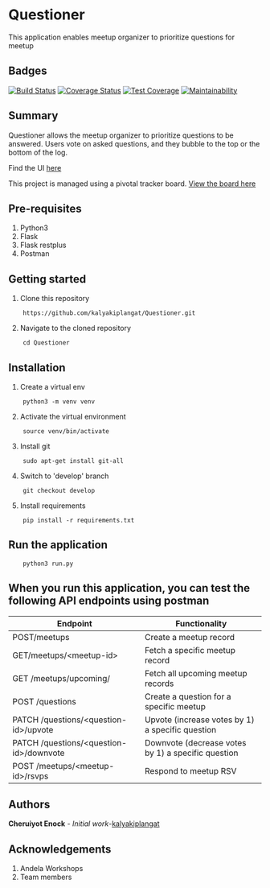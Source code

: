 # Questioner
This application enables meetup organizer to prioritize questions for meetup

Badges
----------------
[![Build Status](https://travis-ci.com/kalyakiplangat/Questioner.svg?branch=develop)](https://travis-ci.com/kalyakiplangat/Questioner)
[![Coverage Status](https://coveralls.io/repos/github/kalyakiplangat/Questioner/badge.svg)](https://coveralls.io/github/kalyakiplangat/Questioner)
[![Test Coverage](https://api.codeclimate.com/v1/badges/a99a88d28ad37a79dbf6/test_coverage)](https://codeclimate.com/github/codeclimate/codeclimate/test_coverage)
[![Maintainability](https://api.codeclimate.com/v1/badges/b7e6dd16f0c9616587df/maintainability)](https://codeclimate.com/github/gitlabhq/gitlab-ci/maintainability)

Summary
--------
Questioner allows the meetup organizer to prioritize questions to be answered. Users vote on asked questions, and they bubble to the top or the bottom of the log.

Find the UI [here](https://kalyakiplangat.github.io/Questioner/UI)

This project is managed using a pivotal tracker board. [View the board here](https://www.pivotaltracker.com/n/projects/2235263)

Pre-requisites
----------------------
1. Python3
2. Flask
3. Flask restplus
4. Postman

Getting started
--------------------
1. Clone this repository
```
    https://github.com/kalyakiplangat/Questioner.git
```

2. Navigate to the cloned repository
```
    cd Questioner
```

Installation
---------------------------------
1. Create a virtual env
```
    python3 -m venv venv
```

2. Activate the virtual environment
```
    source venv/bin/activate
```

3. Install git
```
    sudo apt-get install git-all
```

4. Switch to 'develop' branch
```
    git checkout develop
```

5. Install requirements
```
    pip install -r requirements.txt
```
Run the application
---------------------------------
```
    python3 run.py
```

When you run this application, you can test the following API endpoints using postman
-----------------------------------------------

| Endpoint | Functionality |
----------|---------------
POST/meetups | Create a meetup record
GET/meetups/&lt;meetup-id&gt; | Fetch a specific meetup record
GET /meetups/upcoming/ | Fetch all upcoming meetup records
POST /questions | Create a question for a specific meetup
PATCH /questions/&lt;question-id&gt;/upvote | Upvote (increase votes by 1) a specific question
PATCH /questions/&lt;question-id&gt;/downvote | Downvote (decrease votes by 1) a specific question
POST /meetups/&lt;meetup-id&gt;/rsvps | Respond to meetup RSV

Authors
-----------------------------
**Cheruiyot Enock** - _Initial work_-[kalyakiplangat](https://github.com/kalyakiplangat)

Acknowledgements
--------------------------------
1. Andela Workshops
2. Team members
